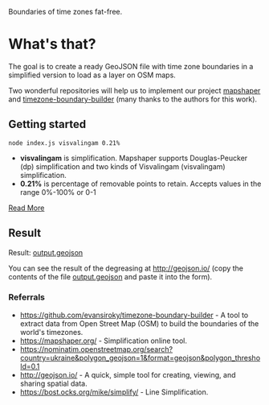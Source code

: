 Boundaries of time zones fat-free.

# What's that?

The goal is to create a ready GeoJSON file with time zone boundaries in a simplified version to load as a layer on OSM maps.

Two wonderful repositories will help us to implement our project [mapshaper](https://github.com/mbloch/mapshaper) and [timezone-boundary-builder](https://github.com/evansiroky/timezone-boundary-builder) (many thanks to the authors for this work).

## Getting started

```
node index.js visvalingam 0.21%
```
- **visvalingam** is simplification. Mapshaper supports Douglas-Peucker (dp) simplification and two kinds of Visvalingam (visvalingam) simplification.
- **0.21%** is percentage of removable points to retain. Accepts values in the range 0%-100% or 0-1
  
[Read More](https://github.com/mbloch/mapshaper/wiki/Command-Reference)


## Result

Result: [output.geojson](output.geojson)

You can see the result of the degreasing at http://geojson.io/ (copy the contents of the file [output.geojson](output.geojson) and paste it into the form).

### Referrals

- https://github.com/evansiroky/timezone-boundary-builder - A tool to extract data from Open Street Map (OSM) to build the boundaries of the world's timezones.
- https://mapshaper.org/ - Simplification online tool.
- https://nominatim.openstreetmap.org/search?country=ukraine&polygon_geojson=1&format=geojson&polygon_threshold=0.1
- http://geojson.io/ - A quick, simple tool for creating, viewing, and sharing spatial data.
- https://bost.ocks.org/mike/simplify/ - Line Simplification.
